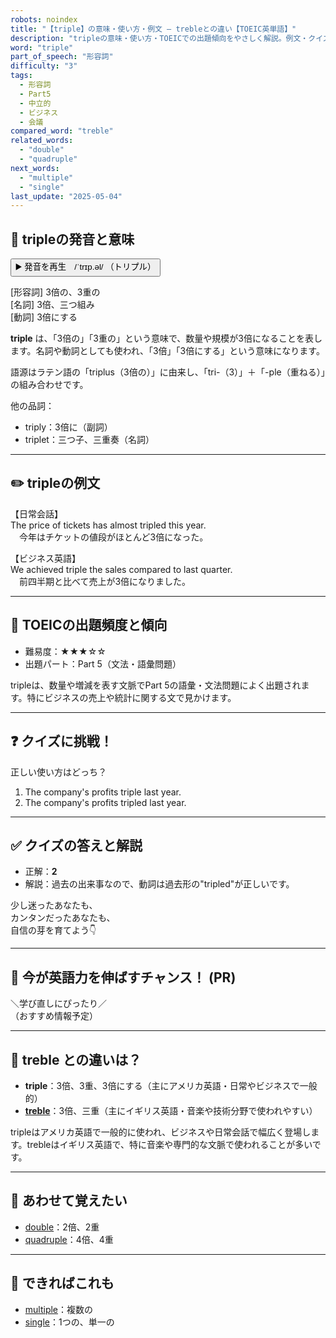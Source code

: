 ```yaml
---
robots: noindex
title: "【triple】の意味・使い方・例文 ― trebleとの違い【TOEIC英単語】"
description: "tripleの意味・使い方・TOEICでの出題傾向をやさしく解説。例文・クイズ付きでtrebleとの違いもわかりやすく学べます。"
word: "triple"
part_of_speech: "形容詞"
difficulty: "3"
tags:
  - 形容詞
  - Part5
  - 中立的
  - ビジネス
  - 会議
compared_word: "treble"
related_words:
  - "double"
  - "quadruple"
next_words:
  - "multiple"
  - "single"
last_update: "2025-05-04"
---
```


## 🔰 tripleの発音と意味

<button class="play-audio" onclick="playTTS('triple')">
  <span class="play-audio-main">
    ▶️ 発音を再生　/ˈtrɪp.əl/
  </span>
  <span class="play-audio-sub">
    （トリプル）
  </span>
</button>

[形容詞] 3倍の、3重の  
[名詞] 3倍、三つ組み  
[動詞] 3倍にする

**triple** は、「3倍の」「3重の」という意味で、数量や規模が3倍になることを表します。名詞や動詞としても使われ、「3倍」「3倍にする」という意味になります。

語源はラテン語の「triplus（3倍の）」に由来し、「tri-（3）」＋「-ple（重ねる）」の組み合わせです。

他の品詞：  
- triply：3倍に（副詞）
- triplet：三つ子、三重奏（名詞）

---

## ✏️ tripleの例文

【日常会話】  
The price of tickets has almost tripled this year.  
　今年はチケットの値段がほとんど3倍になった。

【ビジネス英語】  
We achieved triple the sales compared to last quarter.  
　前四半期と比べて売上が3倍になりました。

---

## 🎯 TOEICの出題頻度と傾向

- 難易度：★★★☆☆
- 出題パート：Part 5（文法・語彙問題）

tripleは、数量や増減を表す文脈でPart 5の語彙・文法問題によく出題されます。特にビジネスの売上や統計に関する文で見かけます。

---

## ❓ クイズに挑戦！

正しい使い方はどっち？

1. The company's profits triple last year.  
2. The company's profits tripled last year.

---

## ✅ クイズの答えと解説

- 正解：**2**
- 解説：過去の出来事なので、動詞は過去形の"tripled"が正しいです。

少し迷ったあなたも、  
カンタンだったあなたも、  
自信の芽を育てよう👇️

---

## 🚀 今が英語力を伸ばすチャンス！ (PR)

<div class="info-center">
＼学び直しにぴったり／<br>  
（おすすめ情報予定）
</div>

---

## 🤔  treble との違いは？

- **triple**：3倍、3重、3倍にする（主にアメリカ英語・日常やビジネスで一般的）
- **[treble](/word/treble)**：3倍、三重（主にイギリス英語・音楽や技術分野で使われやすい）

tripleはアメリカ英語で一般的に使われ、ビジネスや日常会話で幅広く登場します。trebleはイギリス英語で、特に音楽や専門的な文脈で使われることが多いです。

---

## 🧩 あわせて覚えたい

- [double](/word/double)：2倍、2重
- [quadruple](/word/quadruple)：4倍、4重

---

## 📖 できればこれも

- [multiple](/word/multiple)：複数の
- [single](/word/single)：1つの、単一の

<!-- cvid: aid16_bid41 -->
